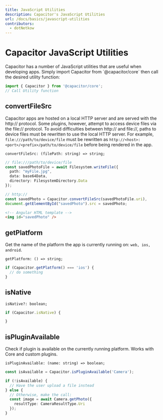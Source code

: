 ```yaml
---
title: JavaScript Utilities
description: Capacitor's JavaScript Utilities
url: /docs/basics/javascript-utilities
contributors:
  - dotNetkow
---
```


# Capacitor JavaScript Utilities

<p class="intro">Capacitor has a number of JavaScript utilities that are useful when developing apps. Simply import Capacitor from `@capacitor/core` then call the desired utility function:</p>

```typescript
import { Capacitor } from '@capacitor/core';
// Call Utility function
```

## convertFileSrc



Capacitor apps are hosted on a local HTTP server and are served with the http:// protocol. Some plugins, however, attempt to access device files via the file:// protocol. To avoid difficulties between http:// and file://, paths to device files must be rewritten to use the local HTTP server. For example, `file:///path/to/device/file` must be rewritten as `http://<host>:<port>/<prefix>/path/to/device/file` before being rendered in the app.

`convertFileSrc: (filePath: string) => string;`

```typescript
// file:///path/to/device/file
const savedPhotoFile = await Filesystem.writeFile({
  path: "myFile.jpg",
  data: base64Data,
  directory: FilesystemDirectory.Data
});

// http://
const savedPhoto = Capacitor.convertFileSrc(savedPhotoFile.uri),
document.getElementById("savedPhoto").src = savedPhoto;
```

```html
<!-- Angular HTML template -->
<img id="savedPhoto" />
```

## getPlatform

Get the name of the platform the app is currently running on: `web, ios, android`.

`getPlatform: () => string;`

```typescript
if (Capacitor.getPlatform() === 'ios') {
  // do something
}
```

## isNative



`isNative?: boolean;`

```typescript
if (Capacitor.isNative) {

}
```



## isPluginAvailable

Check if plugin is available on the currently running platform. Works with Core and custom plugins.

`isPluginAvailable: (name: string) => boolean;`

```typescript
const isAvailable = Capacitor.isPluginAvailable('Camera');

if (!isAvailable) {
  // Have the user upload a file instead
} else {
  // Otherwise, make the call:
  const image = await Camera.getPhoto({
    resultType: CameraResultType.Uri
  });
}
```




